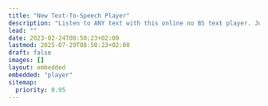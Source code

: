 ```yaml
---
title: "New Text-To-Speech Player"
description: "Listen to ANY text with this online no BS text player. Just paste your text, website URL, or upload a file and press play. Remembers your last position, so you can continue where you left off anytime. Free for basic usage."
lead: ""
date: 2023-02-24T08:50:23+02:00
lastmod: 2025-07-29T08:50:23+02:00
draft: false
images: []
layout: embedded
embedded: "player"
sitemap:
  priority: 0.95
---
```

